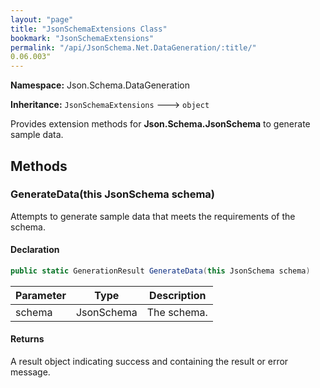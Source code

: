 ```yaml
---
layout: "page"
title: "JsonSchemaExtensions Class"
bookmark: "JsonSchemaExtensions"
permalink: "/api/JsonSchema.Net.DataGeneration/:title/"
0.06.003"
---
```

**Namespace:** Json.Schema.DataGeneration

**Inheritance:**
`JsonSchemaExtensions`
 🡒 
`object`

Provides extension methods for **Json.Schema.JsonSchema** to generate sample data.

## Methods

### GenerateData(this JsonSchema schema)

Attempts to generate sample data that meets the requirements of the schema.

#### Declaration

```c#
public static GenerationResult GenerateData(this JsonSchema schema)
```

| Parameter | Type | Description |
|---|---|---|
| schema | JsonSchema | The schema. |


#### Returns

A result object indicating success and containing the result or error message.

